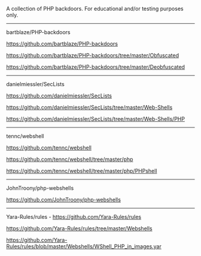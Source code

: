 
A collection of PHP backdoors. For educational and/or testing purposes only.

----------------------

bartblaze/PHP-backdoors

https://github.com/bartblaze/PHP-backdoors

https://github.com/bartblaze/PHP-backdoors/tree/master/Obfuscated

https://github.com/bartblaze/PHP-backdoors/tree/master/Deobfuscated

----------------------

danielmiessler/SecLists

https://github.com/danielmiessler/SecLists

https://github.com/danielmiessler/SecLists/tree/master/Web-Shells

https://github.com/danielmiessler/SecLists/tree/master/Web-Shells/PHP

----------------------

tennc/webshell

https://github.com/tennc/webshell

https://github.com/tennc/webshell/tree/master/php

https://github.com/tennc/webshell/tree/master/php/PHPshell

----------------------

JohnTroony/php-webshells

https://github.com/JohnTroony/php-webshells

----------------------

Yara-Rules/rules - https://github.com/Yara-Rules/rules

https://github.com/Yara-Rules/rules/tree/master/Webshells

https://github.com/Yara-Rules/rules/blob/master/Webshells/WShell_PHP_in_images.yar


